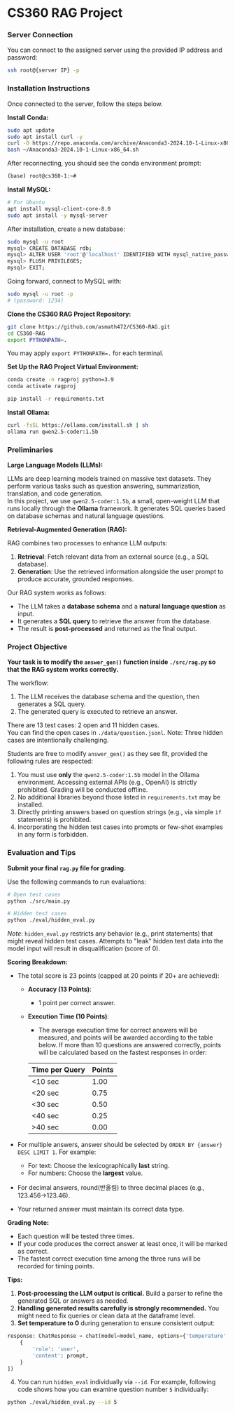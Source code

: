 # CS360 RAG Project

### Server Connection

You can connect to the assigned server using the provided IP address and password:

```bash
ssh root@{server IP} -p
```

### Installation Instructions

Once connected to the server, follow the steps below.

**Install Conda:**

```bash
sudo apt update
sudo apt install curl -y
curl -O https://repo.anaconda.com/archive/Anaconda3-2024.10-1-Linux-x86_64.sh
bash ~/Anaconda3-2024.10-1-Linux-x86_64.sh
```

After reconnecting, you should see the conda environment prompt:

```bash
(base) root@cs360-1:~#
```

**Install MySQL:**

```bash
# For Ubuntu
apt install mysql-client-core-8.0
sudo apt install -y mysql-server
```

After installation, create a new database:

```bash
sudo mysql -u root
mysql> CREATE DATABASE rdb;
mysql> ALTER USER 'root'@'localhost' IDENTIFIED WITH mysql_native_password BY '1234';
mysql> FLUSH PRIVILEGES;
mysql> EXIT;
```

Going forward, connect to MySQL with:

```bash
sudo mysql -u root -p
# (password: 1234)
```

**Clone the CS360 RAG Project Repository:**

```bash
git clone https://github.com/asmath472/CS360-RAG.git
cd CS360-RAG
export PYTHONPATH=.
```
You may apply `export PYTHONPATH=.` for each terminal.

**Set Up the RAG Project Virtual Environment:**

```bash
conda create -n ragproj python=3.9
conda activate ragproj

pip install -r requirements.txt
```

**Install Ollama:**

```bash
curl -fsSL https://ollama.com/install.sh | sh
ollama run qwen2.5-coder:1.5b
```

### Preliminaries

**Large Language Models (LLMs):**

LLMs are deep learning models trained on massive text datasets. They perform various tasks such as question answering, summarization, translation, and code generation.  
In this project, we use `qwen2.5-coder:1.5b`, a small, open-weight LLM that runs locally through the **Ollama** framework. It generates SQL queries based on database schemas and natural language questions.

**Retrieval-Augmented Generation (RAG):**

RAG combines two processes to enhance LLM outputs:

1. **Retrieval**: Fetch relevant data from an external source (e.g., a SQL database).
2. **Generation**: Use the retrieved information alongside the user prompt to produce accurate, grounded responses.

Our RAG system works as follows:

- The LLM takes a **database schema** and a **natural language question** as input.
- It generates a **SQL query** to retrieve the answer from the database.
- The result is **post-processed** and returned as the final output.

### Project Objective

**Your task is to modify the `answer_gen()` function inside `./src/rag.py` so that the RAG system works correctly.**

The workflow:

1. The LLM receives the database schema and the question, then generates a SQL query.
2. The generated query is executed to retrieve an answer.

There are 13 test cases: 2 open and 11 hidden cases.  
You can find the open cases in `./data/question.jsonl`. Note: Three hidden cases are intentionally challenging.

Students are free to modify `answer_gen()` as they see fit, provided the following rules are respected:

1. You must use **only** the `qwen2.5-coder:1.5b` model in the Ollama environment. Accessing external APIs (e.g., OpenAI) is strictly prohibited. Grading will be conducted offline.
2. No additional libraries beyond those listed in `requirements.txt` may be installed.
3. Directly printing answers based on question strings (e.g., via simple `if` statements) is prohibited.
4. Incorporating the hidden test cases into prompts or few-shot examples in any form is forbidden.

### Evaluation and Tips

**Submit your final `rag.py` file for grading.**

Use the following commands to run evaluations:

```bash
# Open test cases
python ./src/main.py

# Hidden test cases
python ./eval/hidden_eval.py
```

*Note*: `hidden_eval.py` restricts any behavior (e.g., print statements) that might reveal hidden test cases. Attempts to "leak" hidden test data into the model input will result in disqualification (score of 0).

**Scoring Breakdown:**

- The total score is 23 points (capped at 20 points if 20+ are achieved):
    - **Accuracy (13 Points)**:
        - 1 point per correct answer.
    - **Execution Time (10 Points)**:
        - The average execution time for correct answers will be measured, and points will be awarded according to the table below. If more than 10 questions are answered correctly, points will be calculated based on the fastest responses in order:

        | **Time per Query** | **Points** |
        | --- | --- |
        | <10 sec | 1.00 |
        | <20 sec | 0.75 |
        | <30 sec | 0.50 |
        | <40 sec | 0.25 |
        | >40 sec | 0.00 |

- For multiple answers, answer should be selected by `ORDER BY {answer} DESC LIMIT 1`. For example:
    - For text: Choose the lexicographically **last** string.
    - For numbers: Choose the **largest** value.
- For decimal answers, round(반올림) to three decimal places (e.g., 123.456->123.46).
- Your returned answer must maintain its correct data type.

**Grading Note:**
- Each question will be tested three times.
- If your code produces the correct answer at least once, it will be marked as correct.
- The fastest correct execution time among the three runs will be recorded for timing points.

**Tips:**

1. **Post-processing the LLM output is critical.** Build a parser to refine the generated SQL or answers as needed.
2. **Handling generated results carefully is strongly recommended.**  You might need to fix queries or clean data at the dataframe level.
3. **Set temperature to 0** during generation to ensure consistent output:

```python
response: ChatResponse = chat(model=model_name, options={'temperature': 0}, messages=[
    {
        'role': 'user',
        'content': prompt,
    }
])
```
4. You can run `hidden_eval` individually via `--id`. For example, following code shows how you can examine question number `5` individually:
```bash
python ./eval/hidden_eval.py --id 5
```